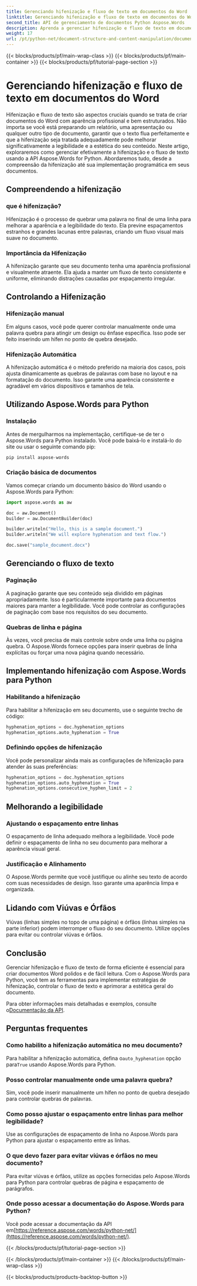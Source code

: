 ```yaml
---
title: Gerenciando hifenização e fluxo de texto em documentos do Word
linktitle: Gerenciando hifenização e fluxo de texto em documentos do Word
second_title: API de gerenciamento de documentos Python Aspose.Words
description: Aprenda a gerenciar hifenização e fluxo de texto em documentos do Word usando Aspose.Words para Python. Crie documentos refinados e fáceis de ler com exemplos passo a passo e código-fonte.
weight: 17
url: /pt/python-net/document-structure-and-content-manipulation/document-hyphenation/
---
```


{{< blocks/products/pf/main-wrap-class >}}
{{< blocks/products/pf/main-container >}}
{{< blocks/products/pf/tutorial-page-section >}}

# Gerenciando hifenização e fluxo de texto em documentos do Word

Hifenização e fluxo de texto são aspectos cruciais quando se trata de criar documentos do Word com aparência profissional e bem estruturados. Não importa se você está preparando um relatório, uma apresentação ou qualquer outro tipo de documento, garantir que o texto flua perfeitamente e que a hifenização seja tratada adequadamente pode melhorar significativamente a legibilidade e a estética do seu conteúdo. Neste artigo, exploraremos como gerenciar efetivamente a hifenização e o fluxo de texto usando a API Aspose.Words for Python. Abordaremos tudo, desde a compreensão da hifenização até sua implementação programática em seus documentos.

## Compreendendo a hifenização

### que é hifenização?

Hifenização é o processo de quebrar uma palavra no final de uma linha para melhorar a aparência e a legibilidade do texto. Ela previne espaçamentos estranhos e grandes lacunas entre palavras, criando um fluxo visual mais suave no documento.

### Importância da Hifenização

A hifenização garante que seu documento tenha uma aparência profissional e visualmente atraente. Ela ajuda a manter um fluxo de texto consistente e uniforme, eliminando distrações causadas por espaçamento irregular.

## Controlando a Hifenização

### Hifenização manual

Em alguns casos, você pode querer controlar manualmente onde uma palavra quebra para atingir um design ou ênfase específica. Isso pode ser feito inserindo um hífen no ponto de quebra desejado.

### Hifenização Automática

A hifenização automática é o método preferido na maioria dos casos, pois ajusta dinamicamente as quebras de palavras com base no layout e na formatação do documento. Isso garante uma aparência consistente e agradável em vários dispositivos e tamanhos de tela.

## Utilizando Aspose.Words para Python

### Instalação

Antes de mergulharmos na implementação, certifique-se de ter o Aspose.Words para Python instalado. Você pode baixá-lo e instalá-lo do site ou usar o seguinte comando pip:

```python
pip install aspose-words
```

### Criação básica de documentos

Vamos começar criando um documento básico do Word usando o Aspose.Words para Python:

```python
import aspose.words as aw

doc = aw.Document()
builder = aw.DocumentBuilder(doc)

builder.writeln("Hello, this is a sample document.")
builder.writeln("We will explore hyphenation and text flow.")

doc.save("sample_document.docx")
```

## Gerenciando o fluxo de texto

### Paginação

A paginação garante que seu conteúdo seja dividido em páginas apropriadamente. Isso é particularmente importante para documentos maiores para manter a legibilidade. Você pode controlar as configurações de paginação com base nos requisitos do seu documento.

### Quebras de linha e página

Às vezes, você precisa de mais controle sobre onde uma linha ou página quebra. O Aspose.Words fornece opções para inserir quebras de linha explícitas ou forçar uma nova página quando necessário.

## Implementando hifenização com Aspose.Words para Python

### Habilitando a hifenização

Para habilitar a hifenização em seu documento, use o seguinte trecho de código:

```python
hyphenation_options = doc.hyphenation_options
hyphenation_options.auto_hyphenation = True
```

### Definindo opções de hifenização

Você pode personalizar ainda mais as configurações de hifenização para atender às suas preferências:

```python
hyphenation_options = doc.hyphenation_options
hyphenation_options.auto_hyphenation = True
hyphenation_options.consecutive_hyphen_limit = 2
```

## Melhorando a legibilidade

### Ajustando o espaçamento entre linhas

O espaçamento de linha adequado melhora a legibilidade. Você pode definir o espaçamento de linha no seu documento para melhorar a aparência visual geral.

### Justificação e Alinhamento

O Aspose.Words permite que você justifique ou alinhe seu texto de acordo com suas necessidades de design. Isso garante uma aparência limpa e organizada.

## Lidando com Viúvas e Órfãos

Viúvas (linhas simples no topo de uma página) e órfãos (linhas simples na parte inferior) podem interromper o fluxo do seu documento. Utilize opções para evitar ou controlar viúvas e órfãos.

## Conclusão

Gerenciar hifenização e fluxo de texto de forma eficiente é essencial para criar documentos Word polidos e de fácil leitura. Com o Aspose.Words para Python, você tem as ferramentas para implementar estratégias de hifenização, controlar o fluxo de texto e aprimorar a estética geral do documento.

 Para obter informações mais detalhadas e exemplos, consulte o[Documentação da API](https://reference.aspose.com/words/python-net/).

## Perguntas frequentes

### Como habilito a hifenização automática no meu documento?

 Para habilitar a hifenização automática, defina o`auto_hyphenation` opção para`True` usando Aspose.Words para Python.

### Posso controlar manualmente onde uma palavra quebra?

Sim, você pode inserir manualmente um hífen no ponto de quebra desejado para controlar quebras de palavras.

### Como posso ajustar o espaçamento entre linhas para melhor legibilidade?

Use as configurações de espaçamento de linha no Aspose.Words para Python para ajustar o espaçamento entre as linhas.

### O que devo fazer para evitar viúvas e órfãos no meu documento?

Para evitar viúvas e órfãos, utilize as opções fornecidas pelo Aspose.Words para Python para controlar quebras de página e espaçamento de parágrafos.

### Onde posso acessar a documentação do Aspose.Words para Python?

 Você pode acessar a documentação da API em[https://reference.aspose.com/words/python-net/](https://reference.aspose.com/words/python-net/).

{{< /blocks/products/pf/tutorial-page-section >}}

{{< /blocks/products/pf/main-container >}}
{{< /blocks/products/pf/main-wrap-class >}}

{{< blocks/products/products-backtop-button >}}
